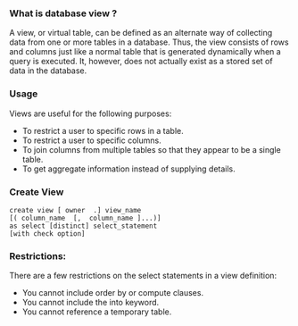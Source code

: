 ### What is database view ?
A view, or virtual table, can be defined as an alternate way of collecting data from one or more tables in a database. Thus, the view consists of rows and columns just like a normal table that is generated dynamically when a query is executed. It, however, does not actually exist as a stored set of data in the database.

### Usage
Views are useful for the following purposes:
* To restrict a user to specific rows in a table.
* To restrict a user to specific columns.
* To join columns from multiple tables so that they appear to be a single table.
* To get aggregate information instead of supplying details.

### Create View
```
create view [ owner  .] view_name  
[( column_name  [,  column_name ]...)] 
as select [distinct] select_statement
[with check option]
```

### Restrictions:
There are a few restrictions on the  select  statements in a view definition: 
* You cannot include  order by  or  compute  clauses. 
* You cannot include the into  keyword. 
* You cannot reference a temporary table. 
